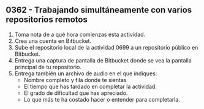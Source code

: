 ## 0362 - Trabajando simultáneamente con varios repositorios remotos

1. Toma nota de a qué hora comienzas esta actividad.
2. Crea una cuenta en Bitbucket.
3. Sube el repositorio local de la actividad 0699 a un repositorio público en Bitbucket.
3. Entrega una captura de pantalla de Bitbucket donde se vea la pantalla principal de tu repositorio.
5. Entrega también un archivo de audio en el que indiques:
    - Nombre completo y fila donde te sientas
    - El tiempo que has tardado en completar la actividad. 
    - El grado de dificultad que has apreciado.  
    - Lo que más te ha costado hacer o entender para completarla.
